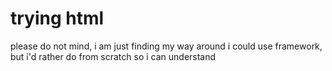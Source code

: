 # trying html
please do not mind, i am just finding my way around
i could use framework, but i'd rather do from scratch so i can understand
